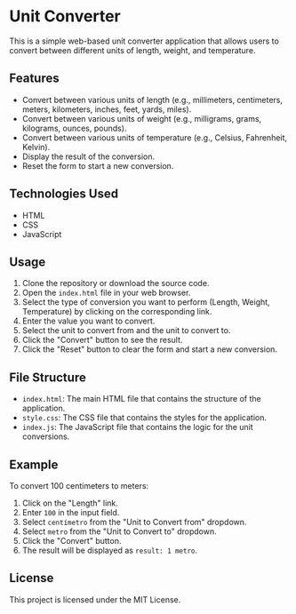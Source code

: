 # Unit Converter

This is a simple web-based unit converter application that allows users to convert between different units of length, weight, and temperature.

## Features

- Convert between various units of length (e.g., millimeters, centimeters, meters, kilometers, inches, feet, yards, miles).
- Convert between various units of weight (e.g., milligrams, grams, kilograms, ounces, pounds).
- Convert between various units of temperature (e.g., Celsius, Fahrenheit, Kelvin).
- Display the result of the conversion.
- Reset the form to start a new conversion.

## Technologies Used

- HTML
- CSS
- JavaScript

## Usage

1. Clone the repository or download the source code.
2. Open the `index.html` file in your web browser.
3. Select the type of conversion you want to perform (Length, Weight, Temperature) by clicking on the corresponding link.
4. Enter the value you want to convert.
5. Select the unit to convert from and the unit to convert to.
6. Click the "Convert" button to see the result.
7. Click the "Reset" button to clear the form and start a new conversion.

## File Structure

- `index.html`: The main HTML file that contains the structure of the application.
- `style.css`: The CSS file that contains the styles for the application.
- `index.js`: The JavaScript file that contains the logic for the unit conversions.

## Example

To convert 100 centimeters to meters:
1. Click on the "Length" link.
2. Enter `100` in the input field.
3. Select `centímetro` from the "Unit to Convert from" dropdown.
4. Select `metro` from the "Unit to Convert to" dropdown.
5. Click the "Convert" button.
6. The result will be displayed as `result: 1 metro`.

## License

This project is licensed under the MIT License.